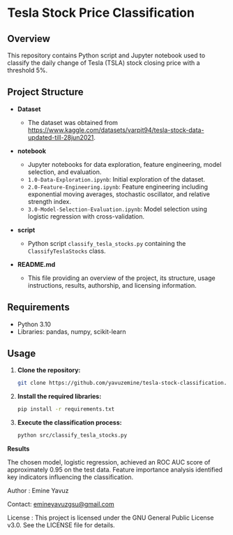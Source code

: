 # Tesla Stock Price Classification

## Overview
This repository contains Python script and Jupyter notebook used to classify the daily change of Tesla (TSLA) stock closing price with a threshold 5%.

## Project Structure
- **Dataset**
  - The dataset was obtained from https://www.kaggle.com/datasets/varpit94/tesla-stock-data-updated-till-28jun2021.
  
- **notebook**
  - Jupyter notebooks for data exploration, feature engineering, model selection, and evaluation.
  - `1.0-Data-Exploration.ipynb`: Initial exploration of the dataset.
  - `2.0-Feature-Engineering.ipynb`: Feature engineering including exponential moving averages, stochastic oscillator, and relative strength index.
  - `3.0-Model-Selection-Evaluation.ipynb`: Model selection using logistic regression with cross-validation.
  
- **script**
  - Python script `classify_tesla_stocks.py` containing the `ClassifyTeslaStocks` class.
  
- **README.md**
  - This file providing an overview of the project, its structure, usage instructions, results, authorship, and licensing information.

## Requirements
- Python 3.10
- Libraries: pandas, numpy, scikit-learn

## Usage
1. **Clone the repository:**
   ```bash
   git clone https://github.com/yavuzemine/tesla-stock-classification.git
   
2. **Install the required libraries:**
   ```bash
   pip install -r requirements.txt

3. **Execute the classification process:**
   ```bash
   python src/classify_tesla_stocks.py

**Results**

The chosen model, logistic regression, achieved an ROC AUC score of approximately 0.95 on the test data.
Feature importance analysis identified key indicators influencing the classification.

Author : Emine Yavuz 

Contact: emineyavuzgsu@gmail.com

License : This project is licensed under the GNU General Public License v3.0. See the LICENSE file for details.
